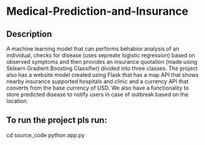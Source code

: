 # Medical-Prediction-and-Insurance

## Description
A machine learning model that can performs behabior analysis of an individual, checks for disease (uses sepreate logistic regression) based on observed symptoms and then provides an insurance quotation (made using Sklearn Gradient Boosting Classifier) divided into three classes.
The project also has a website model created using Flask that has a map API that shows nearby insurance supported hospitals and clinic and a currency API that converts from the base currency of USD.
We also have a functionality to store predicted disease to notify users in case of outbreak based on the location.

## To run the project pls run:
cd source_code
python app.py
